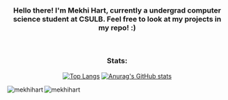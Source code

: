 
<div style="text-align: center;">
 <h3>Hello there! I'm Mekhi Hart, currently a undergrad computer science student at CSULB. Feel free to look at my projects in my repo! :)  </h4>
 <br/>

 <h3 align="center">Stats:</h3>

 [![Top Langs](https://github-readme-stats.vercel.app/api/top-langs/?username=mekhihart&layout=compact&show_icons=true&theme=ayu-mirage)](https://github.com/anuraghazra/github-readme-stats)
 [![Anurag's GitHub stats](https://github-readme-stats.vercel.app/api?username=mekhihart&hide=issues,contribs&show_icons=true&theme=ayu-mirage)](https://github.com/anuraghazra/github-readme-stats)
 
 <p><img align="left" src="https://github-readme-stats.vercel.app/api/top-langs?username=mekhihart&show_icons=true&theme=dracula&hide_border=true&locale=en&layout=compact" alt="mekhihart" /></p>


 <p><img align="left" src="[https://github-readme-stats.vercel.app/api/top-langs?username=anarchopossum&show_icons=true&theme=dracula&hide_border=true&locale=en&layout=compact](https://github-readme-stats.vercel.app/api/top-langs/?username=mekhihart&layout=compact&show_icons=true&theme=ayu-mirage)" alt="mekhihart" /></p>



  
</div>

<!--
**MekhiHart/MekhiHart** is a ✨ _special_ ✨ repository because its `README.md` (this file) appears on your GitHub profile.

Here are some ideas to get you started:

- 🔭 I’m currently working on ...
- 🌱 I’m currently learning ...
- 👯 I’m looking to collaborate on ...
- 🤔 I’m looking for help with ...
- 💬 Ask me about ...
- 📫 How to reach me: ...
- 😄 Pronouns: ...
- ⚡ Fun fact: ...
-->
